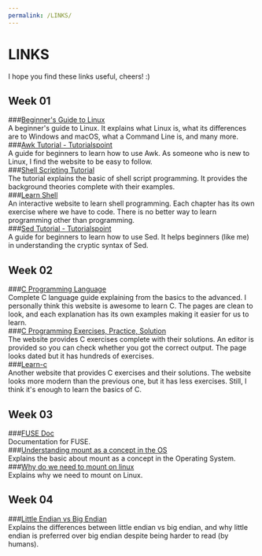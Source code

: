 ```yaml
---
permalink: /LINKS/
---
```

# LINKS
I hope you find these links useful, cheers! :)
## Week 01
###[Beginner's Guide to Linux](https://www.lifewire.com/beginners-guide-to-linux-4090233)<br>
A beginner's guide to Linux. It explains what Linux is, what its differences are to Windows and
macOS, what a Command Line is, and many more.<br>
###[Awk Tutorial - Tutorialspoint](https://www.tutorialspoint.com/awk/index.htm)<br>
A guide for beginners to learn how to use Awk. As someone who is new to Linux, I find
the website to be easy to follow.<br>
###[Shell Scripting Tutorial](https://www.shellscript.sh)<br>
The tutorial explains the basic of shell script programming. It provides the background theories 
complete with their examples.<br>
###[Learn Shell](https://www.learnshell.org)<br>
An interactive website to learn shell programming. Each chapter has its own exercise where we
have to code. There is no better way to learn programming other than programming.<br>
###[Sed Tutorial - Tutorialspoint](https://www.tutorialspoint.com/sed/sed_overview.htm)<br>
A guide for beginners to learn how to use Sed. It helps beginners (like me) in understanding
the cryptic syntax of Sed.<br>
## Week 02 
###[C Programming Language](https://www.geeksforgeeks.org/c-programming-language/)<br>
Complete C language guide explaining from the basics to the advanced. I personally think this website is
awesome to learn C. The pages are clean to look, and each explanation has its own examples making
it easier for us to learn.<br>
###[C Programming Exercises, Practice, Solution](https://www.w3resource.com/c-programming-exercises/)<br>
The website provides C exercises complete with their solutions. An editor is provided so you can check
whether you got the correct output. The page looks dated but it has hundreds of exercises.<br>
###[Learn-c](https://www.learn-c.org)<br>
Another website that provides C exercises and their solutions. The website looks more modern than the previous
one, but it has less exercises. Still, I think it's enough to learn the basics of C.<br>
## Week 03 
###[FUSE Doc](https://www.kernel.org/doc/html/latest/filesystems/fuse.html#what-is-fuse)<br>
Documentation for FUSE.<br> 
###[Understanding mount as a concept in the OS](https://unix.stackexchange.com/questions/3247/understanding-mount-as-a-concept-in-the-os)<br> 
Explains the basic about mount as a concept in the Operating System.<br> 
###[Why do we need to mount on linux](https://unix.stackexchange.com/questions/178077/why-do-we-need-to-mount-on-linux)<br>
Explains why we need to mount on Linux.<br>
## Week 04
###[Little Endian vs Big Endian](https://www.section.io/engineering-education/what-is-little-endian-and-big-endian/)<br>
Explains the differences between little endian vs big endian, and why little endian is 
preferred over big endian despite being harder to read (by humans).<br>
